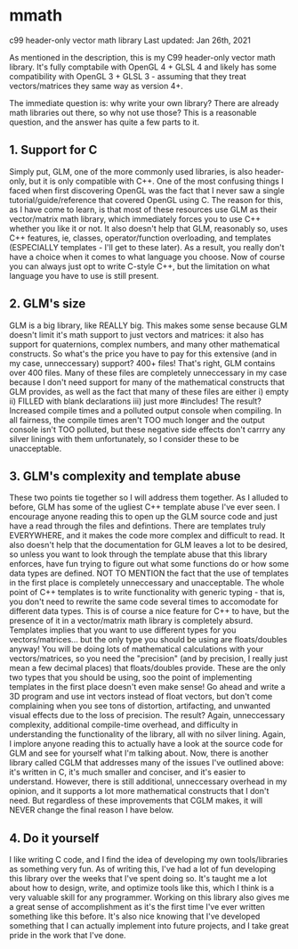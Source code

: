 # mmath
c99 header-only vector math library
Last updated: Jan 26th, 2021

As mentioned in the description, this is my C99 header-only vector math library.
It's fully comptabile with OpenGL 4 + GLSL 4 and likely has some compatibility with OpenGL 3 + GLSL 3 - assuming that they treat vectors/matrices they same way as version 4+.

The immediate question is: why write your own library? There are already math libraries out there, so why not use those?
This is a reasonable question, and the answer has quite a few parts to it.

## 1. Support for C
Simply put, GLM, one of the more commonly used libraries, is also header-only, but it is only compatible with C++. One of the most confusing things I faced when first
discovering OpenGL was the fact that I never saw a single tutorial/guide/reference that covered OpenGL using C. The reason for this, as I have come to learn, is that most
of these resources use GLM as their vector/matrix math library, which immediately forces you to use C++ whether you like it or not. It also doesn't help that GLM, reasonably
so, uses C++ features, ie, classes, operator/function overloading, and templates (ESPECIALLY templates - I'll get to these later). As a result, you really don't have a choice
when it comes to what language you choose. Now of course you can always just opt to write C-style C++, but the limitation on what language you have to use is still present.

## 2. GLM's size
GLM is a big library, like REALLY big. This makes some sense because GLM doesn't limit it's math support to just vectors and matrices: it also has support for quaternions, 
complex numbers, and many other mathematical constructs. So what's the price you have to pay for this extensive (and in my case, unneccessary) support? 400+ files! That's right, GLM contains over 400 files. Many of these files are completely unneccessary in my case because I don't need support for many of the mathematical constructs that GLM provides, as well as the fact that many of these files are either i) empty  ii) FILLED with blank declarations  iii) just more #includes! The result? Increased compile times and a polluted
output console when compiling. In all fairness, the compile times aren't TOO much longer and the output console isn't TOO polluted, but these negative side effects don't carrry 
any silver linings with them unfortunately, so I consider these to be unacceptable.

## 3. GLM's complexity and template abuse
These two points tie together so I will address them together. As I alluded to before, GLM has some of the ugliest C++ template abuse I've ever seen. I encourage anyone reading this to open up the GLM source code and just have a read through the files and defintions. There are templates truly EVERYWHERE, and it makes the code more complex and difficult to read. It also doesn't help that the documentation for GLM leaves a lot to be desired, so unless you want to look through the template abuse that this library enforces, have fun trying to figure out what some functions do or how some data types are defined. NOT TO MENTION the fact that the use of templates in the first place is completely unneccessary and unacceptable. The whole point of C++ templates is to write functionality with generic typing - that is, you don't need to rewrite the same code several times to accomodate for different data types. This is of course a nice feature for C++ to have, but the presence of it in a vector/matrix math library is completely absurd. Templates implies that you want to use different types for you vectors/matrices... but the only type you should be using are floats/doubles anyway! You will be doing lots of mathematical calculations with your vectors/matrices, so you need the "precision" (and by precision, I really just mean a few decimal places) that floats/doubles provide. These are the only two types that you should be using, soo the point of implementing templates in the first place doesn't even make sense! Go ahead and write a 3D program and use int vectors instead of float vectors, but don't come complaining when you see tons of distortion, artifacting, and unwanted visual effects due to the loss of precision. The result? Again, unneccessary complexity, additional compile-time overhead, and difficulty in understanding the functionality of the library, all with no silver lining. Again, I implore anyone reading this to actually have a look at the source code for GLM and see for yourself what I'm talking about.
Now, there is another library called CGLM that addresses many of the issues I've outlined above: it's written in C, it's much smaller and conciser, and it's easier to understand. However, there is still additional, unneccessary overhead in my opinion, and it supports a lot more mathematical constructs that I don't need. But regardless of these improvements that CGLM makes, it will NEVER change the final reason I have below.

## 4. Do it yourself
I like writing C code, and I find the idea of developing my own tools/libraries as something very fun. As of writing this, I've had a lot of fun developing this library over the weeks that I've spent doing so. It's taught me a lot about how to design, write, and optimize tools like this, which I think is a very valuable skill for any programmer. Working on this library also gives me a great sense of accomplishment as it's the first time I've ever written something like this before. It's also nice knowing that I've developed something that I can actually implement into future projects, and I take great pride in the work that I've done.
